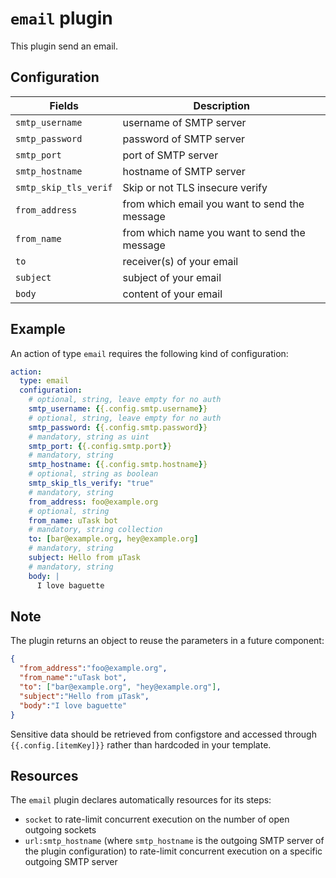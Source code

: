 # `email` plugin

This plugin send an email.

## Configuration

| Fields                | Description                                   |
| --------------------- | --------------------------------------------- |
| `smtp_username`       | username of SMTP server                       |
| `smtp_password`       | password of SMTP server                       |
| `smtp_port`           | port of SMTP server                           |
| `smtp_hostname`       | hostname of SMTP server                       |
| `smtp_skip_tls_verif` | Skip or not TLS insecure verify               |
| `from_address`        | from which email you want to send the message |
| `from_name`           | from which name you want to send the message  |
| `to`                  | receiver(s) of your email                     |
| `subject`             | subject of your email                         |
| `body`                | content of your email                         |

## Example

An action of type `email` requires the following kind of configuration:

```yaml
action:
  type: email
  configuration:
    # optional, string, leave empty for no auth
    smtp_username: {{.config.smtp.username}}
    # optional, string, leave empty for no auth
    smtp_password: {{.config.smtp.password}}
    # mandatory, string as uint
    smtp_port: {{.config.smtp.port}}
    # mandatory, string
    smtp_hostname: {{.config.smtp.hostname}}
    # optional, string as boolean
    smtp_skip_tls_verify: "true"
    # mandatory, string
    from_address: foo@example.org
    # optional, string
    from_name: uTask bot
    # mandatory, string collection
    to: [bar@example.org, hey@example.org]
    # mandatory, string
    subject: Hello from µTask
    # mandatory, string
    body: |
      I love baguette
```

## Note

The plugin returns an object to reuse the parameters in a future component:

```json
{
  "from_address":"foo@example.org",
  "from_name":"uTask bot",
  "to": ["bar@example.org", "hey@example.org"],
  "subject":"Hello from µTask",
  "body":"I love baguette"
}
```

Sensitive data should be retrieved from configstore and accessed through `{{.config.[itemKey]}}` rather than hardcoded in your template.

## Resources

The `email` plugin declares automatically resources for its steps:
- `socket` to rate-limit concurrent execution on the number of open outgoing sockets
- `url:smtp_hostname` (where `smtp_hostname` is the outgoing SMTP server of the plugin configuration) to rate-limit concurrent execution on a specific outgoing SMTP server
